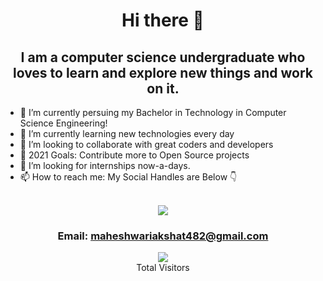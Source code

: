 <h1 align="center" style="border-bottom: none">Hi there 👋</h1>
<h2 align="center" >I am a computer science undergraduate who loves to learn and explore new things and work on it.</h2>

- 🔭 I’m currently persuing my Bachelor in Technology in Computer Science Engineering!
- 🌱 I’m currently learning new technologies every day
- 👯 I’m looking to collaborate with great coders and developers
- 🥅 2021 Goals: Contribute more to Open Source projects
- 🤔 I’m looking for internships now-a-days.
- 📫 How to reach me: My Social Handles are Below 👇


<p align="center">
 <br />
  <img src="https://github-readme-stats.vercel.app/api?username=akshatmaheshwari1702&show_icons=true" />
 <h3 align="center"> Email: <a href="mailto:maheshwariakshat482@gmail.com">maheshwariakshat482@gmail.com</a></h3>
 <!-- <h3 align="center"> Contact: <a href="tel:+919685970000">9685970000</a></h3> -->
</p>

<p align="center">
<img src="https://profile-counter.glitch.me/{akshatmaheshwari1702}/count.svg" /><br>
  Total Visitors 
</p>


